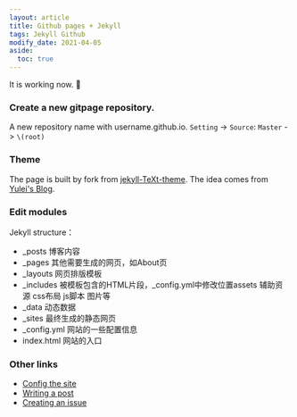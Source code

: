 ```yaml
---
layout: article
title: Github pages + Jekyll
tags: Jekyll Github
modify_date: 2021-04-05
aside:
  toc: true
---
```


It is working now.  :ghost:

<!--more-->
### Create a new gitpage repository.
A new repository name with username.github.io. `Setting` -> `Source`: `Master` -> `\(root)`

### Theme
The page is built by fork from [jekyll-TeXt-theme](https://github.com/kitian616/jekyll-TeXt-theme). The idea comes from [Yulei's Blog](https://yuleii.github.io/2020/06/09/build-blog-with-github-pages-and-jekyll.html).

### Edit modules
Jekyll structure：
- _posts 博客内容
- _pages 其他需要生成的网页，如About页
- _layouts 网页排版模板
- _includes 被模板包含的HTML片段，_config.yml中修改位置assets 辅助资源 css布局 js脚本 图片等
- _data 动态数据
- _sites 最终生成的静态网页
- _config.yml 网站的一些配置信息
- index.html 网站的入口

### Other links
- [Config the site](https://tianqi.name/jekyll-TeXt-theme/docs/en/configuration)
- [Writing a post](https://tianqi.name/jekyll-TeXt-theme/docs/en/writing-posts)
- [Creating an issue](https://github.com/kitian616/jekyll-TeXt-theme/issues)




